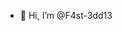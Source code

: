 - 👋 Hi, I’m @F4st-3dd13


<!---
F4st-3dd13/F4st-3dd13 is a ✨ special ✨ repository because its `README.md` (this file) appears on your GitHub profile.
You can click the Preview link to take a look at your changes.
--->
